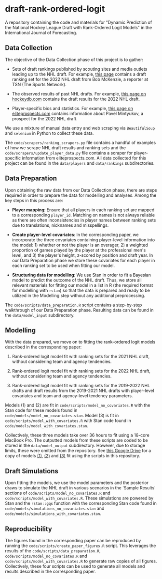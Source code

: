 # draft-rank-ordered-logit
A repository containing the code and materials for "Dynamic Prediction of the National Hockey League Draft with Rank-Ordered Logit Models" in the International Journal of Forecasting.

## Data Collection

The objective of the Data Collection phase of this project is to gather:

- Sets of draft rankings published by scouting sites and media outlets leading up to the NHL draft. For example, [this page](https://www.tsn.ca/2022-nhl-draft-rankings-bob-mckenzie-1.1818580) contains a draft ranking set for the 2022 NHL draft from Bob McKenzie, a reporter at TSN (The Sports Network).

- The observed results of past NHL drafts. For example, [this page on hockeydb.com](https://www.hockeydb.com/ihdb/draft/nhl2022e.html) contains the draft results for the 2022 NHL draft.

- Player-specific bios and statistics. For example, [this page on eliteprospects.com](https://www.eliteprospects.com/player/527453/pavel-mintyukov) contains information about Pavel Mintyukov, a prospect for the 2022 NHL draft.

We use a mixture of manual data entry and web scraping via `BeautifulSoup` and `selenium` in Python to collect these data.

The `code/scrapers/ranking_scrapers.py` file contains a handful of examples of how we scrape NHL draft results and ranking sets and the `code/scrapers/update_player_data.py` file contains a scraper for player-specific information from eliteprospects.com. All data collected for this project can be found in the `data/players` and `data/rankings` subdirectories.

## Data Preparation

Upon obtaining the raw data from our Data Collection phase, there are steps required in order to prepare the data for modelling and analyses. Among the key steps in this process are:

- **Player mapping**: Ensure that all players in each ranking set are mapped to a corresponding `player_id`. Matching on names is not always reliable as there are often inconsistencies in player names between ranking sets due to translations, nicknames and misspellings.

- **Create player-level covariates**: In the corresponding paper, we incorporate the three covariates containing player-level information into the model: 1) whether or not the player is an overager, 2) a weighted proportion of games played by the player at the professional men's level, and 3) the player's height, z-scored by position and draft year. In our Data Preparation phase we store these covariates for each player in each ranking set to be used when fitting our model.

- **Structuring data for modelling**: We use Stan in order to fit a Bayesian model to predict the outcome of the NHL draft. Thus, we store all relevant materials for fitting our model in a list in R (the required format for modelling with `rstan`) so that the data is prepared and ready to be utilized in the Modelling step without any additional preprocessing.

The `code/scripts/data_preparation.R` script contains a step-by-step walkthrough of our Data Preparation phase. Resulting data can be found in the `data/model_input` subdirectory.

## Modelling

With the data prepared, we move on to fitting the rank-ordered logit models described in the corresponding paper:

1. Rank-ordered logit model fit with ranking sets for the 2021 NHL draft, without considering team and agency tendencies.

2. Rank-ordered logit model fit with ranking sets for the 2022 NHL draft, without considering team and agency tendencies.

3. Rank-ordered logit model fit with ranking sets for the 2019-2022 NHL drafts and draft results from the 2019-2021 NHL drafts with player-level covariates and team and agency-level tendency parameters.

Models (1) and (2) are fit in `code/scripts/model_no_covariates.R` with the Stan code for these models found in `code/models/model_no_covariates.stan`. Model (3) is fit in `code/scripts/model_with_covariates.R` with Stan code found in `code/models/model_with_covariates.stan`.

Collectively, these three models take over 36 hours to fit using a 16-core MacBook Pro. The outputted models from these scripts are coded to be stored in the `data/model_output` subdirectory. However, due to storage limits, these were omitted from the repository. See [this Google Drive](https://drive.google.com/drive/folders/16oM5WRBuboXfEcXJztKdY_CD1Wj4TTs9?usp=drive_link) for a copy of models [(1)](https://drive.google.com/file/d/1_lJzuJfO3Y-pVGOUG6i3K9dzpdjwBg4e/view?usp=sharing), [(2)](https://drive.google.com/file/d/1BA5fiz91Z7OnKL_FtjQF0YyN3i54Rq4i/view?usp=sharing) and [(3)](https://drive.google.com/file/d/12O3fP2dlSD9F6M2LU4V3sPpOfGfajAI1/view?usp=sharing) fit using the scripts in this repository.

## Draft Simulations

Upon fitting the models, we use the model parameters and the posterior draws to simulate the NHL draft in various scenarios in the 'Sample Results' sections of `code/scripts/model_no_covariates.R` and `code/scripts/model_with_covariates.R`. These simulations are powered by Stan and the `rstan::gqs` function with the corresponding Stan code found in `code/models/simulations_no_covariates.stan` and `code/models/simulations_with_covariates.stan`.


## Reproducibility

The figures found in the corresponding paper can be reproduced by running the `code/scripts/create_paper_figures.R` script. This leverages the results of the `code/scripts/data_preparation.R`, `code/scripts/model_no_covariates.R` and `code/scripts/model_with_covariates.R` to generate raw copies of all figures. Collectively, these four scripts can be used to generate all models and results described in the corresponding paper.
